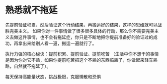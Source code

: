 
# 熟悉就不拖延

先提前验证积累，然后验证这个行动结果，再搬运好的结果，这样的思维就可以战胜完美主义。
如果你对一件事情做了很多很多具体的行动，那么你不需要完美主义去做这件事情，也不会有拖延症，你只是不断地把你提前准备好的验证过的成功，再拿出来给别人看一遍，搬运一遍就行了。

执行力强的核心秘诀：提前积累、提前验证、提前吃苦
（生活中你不想干的事情是因为你对它不熟，如果你提前吃苦把这个不熟的东西搞熟了，你做起来轻车熟路，自然就不拖延了）。

每天保持高能量状态，挑战极限，克服懒散和恐惧
